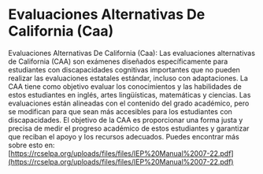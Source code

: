 # Evaluaciones Alternativas De California (Caa)
Evaluaciones Alternativas De California (Caa): Las evaluaciones alternativas de California (CAA) son exámenes diseñados específicamente para estudiantes con discapacidades cognitivas importantes que no pueden realizar las evaluaciones estatales estándar, incluso con adaptaciones. La CAA tiene como objetivo evaluar los conocimientos y las habilidades de estos estudiantes en inglés, artes lingüísticas, matemáticas y ciencias. Las evaluaciones están alineadas con el contenido del grado académico, pero se modifican para que sean más accesibles para los estudiantes con discapacidades. El objetivo de la CAA es proporcionar una forma justa y precisa de medir el progreso académico de estos estudiantes y garantizar que reciban el apoyo y los recursos adecuados.
Puedes encontrar más sobre esto en: [https://rcselpa.org/uploads/files/files/IEP%20Manual%2007-22.pdf](https://rcselpa.org/uploads/files/files/IEP%20Manual%2007-22.pdf)
